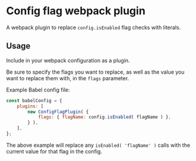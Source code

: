 # Config flag webpack plugin

A webpack plugin to replace `config.isEnabled` flag checks with literals.

## Usage

Include in your webpack configuration as a plugin.

Be sure to specify the flags you want to replace, as well as the value you want
to replace them with, in the `flags` parameter.

Example Babel config file:

```js
const babelConfig = {
	plugins: [
		new ConfigFlagPlugin( {
			flags: { flagName: config.isEnabled( flagName ) },
		} ),
	],
};
```

The above example will replace any `isEnabled( 'flagName' )` calls with the
current value for that flag in the config.
